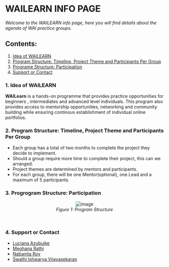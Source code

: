 <h1> WAILEARN INFO PAGE</h1>
<em>Welcome to the WAILEARN info page, here you will find details about the agenda of WAI practice groups.</em>

## Contents:
1. [Idea of WAILEARN](#idea)<br/>
2. [Program Structure: Timeline, Project Theme and Participants Per Group](#pst)<br/>
3. [Programe Structure: Participation](#ps)<br/>
4. [Support or Contact](#soc)<br/>

### <a name="idea">1. Idea of WAILEARN</a>
<b>WAILearn</b> is a hands-on programme that provides practice opportunities for beginners , intermediates and advanced level individuals. This program also provides access to mentorship opportunities, networking and community building while ensuring continous establishment of individual online portfolios.


### <a name="pst">2. Program Structure: Timeline, Project Theme and Participants Per Group</a>
<ul>
 <li>Each group has a total of two months to complete the project they decide to implement.</li>
 <li>Should a group require more time to complete their project, this can we arranged.</li>
 <li>Project themes are determined by mentors and participants.</li>
 <li>For each group, there will be one Mentor(optional), one Lead and a maximum of 5 participants.</li>
</ul>

### <a name="ps">3. Progrogram Structure: Participation</a>
<p align="center">
 <img src="https://user-images.githubusercontent.com/69084008/100652607-14cf0580-333f-11eb-82e9-98f388fd2a9a.png" alt="image"/>
<br/>
   <em>Figure 1: Program Structure</em>
</p>
<br/>

### <a name="soc">4. Support or Contact</a>
<ul>
  <li><a href="https://www.linkedin.com/in/i-am-luciana-azubuike/">Luciana Azubuike</a></li>
  <li><a href="https://www.linkedin.com/in/meghana-r-04b6a6122/">Meghana Rathi</a></li>
  <li><a href="https://www.linkedin.com/in/nabanita-roy/">Nabanita Roy</a></li>
  <li><a href="https://www.linkedin.com/in/swathi-ishwarya-vijayasekaran-0a08b723/">Swathi Ishwarya Vijayasekaran</a></li>
</ul>
<br/>
